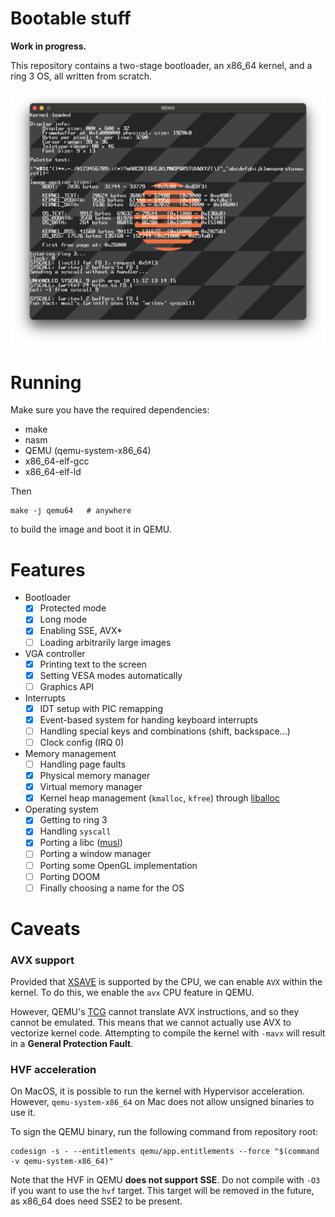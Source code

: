 # Bootable stuff

**Work in progress.**

This repository contains a two-stage bootloader, an x86_64 kernel, and a ring 3 OS, all written from scratch.

![current state](docs/current.png)

# Running

Make sure you have the required dependencies:

- make
- nasm
- QEMU (qemu-system-x86_64)
- x86_64-elf-gcc
- x86_64-elf-ld

Then

```shell
make -j qemu64   # anywhere
```

to build the image and boot it in QEMU.

# Features

- Bootloader
    - [x] Protected mode
    - [x] Long mode
    - [x] Enabling SSE, AVX*
    - [ ] Loading arbitrarily large images
- VGA controller
    - [x] Printing text to the screen
    - [x] Setting VESA modes automatically
    - [ ] Graphics API
- Interrupts
    - [x] IDT setup with PIC remapping
    - [x] Event-based system for handing keyboard interrupts
    - [ ] Handling special keys and combinations (shift, backspace...)
    - [ ] Clock config (IRQ 0)
- Memory management
    - [ ] Handling page faults
    - [x] Physical memory manager
    - [x] Virtual memory manager
    - [x] Kernel heap management (`kmalloc`, `kfree`) through [liballoc](https://github.com/blanham/liballoc)
- Operating system
    - [x] Getting to ring 3
    - [x] Handling `syscall`
    - [x] Porting a libc ([musl](http://musl.libc.org))
    - [ ] Porting a window manager
    - [ ] Porting some OpenGL implementation
    - [ ] Porting DOOM
    - [ ] Finally choosing a name for the OS
# Caveats

### AVX support

Provided that [XSAVE](https://wiki.osdev.org/SSE#XSAVE) is supported by the CPU, we can enable `AVX` within the kernel.
To do this, we enable the `avx` CPU feature in QEMU.

However, QEMU's [TCG](https://wiki.qemu.org/Features/TCG) cannot translate AVX instructions, and so they cannot be
emulated. This means that we cannot actually use AVX to vectorize kernel code. Attempting to compile the kernel
with `-mavx` will result in a **General Protection Fault**.

### HVF acceleration

On MacOS, it is possible to run the kernel with Hypervisor acceleration. However, `qemu-system-x86_64` on Mac does not
allow unsigned binaries to use it.

To sign the QEMU binary, run the following command from repository root:

```shell
codesign -s - --entitlements qemu/app.entitlements --force "$(command -v qemu-system-x86_64)"
```

Note that the HVF in QEMU **does not support SSE**. Do not compile with `-O3` if you want to use the `hvf` target.
This target will be removed in the future, as x86_64 does need SSE2 to be present.